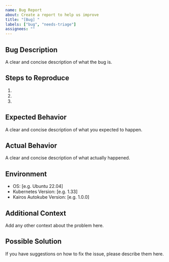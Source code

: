 ```yaml
---
name: Bug Report
about: Create a report to help us improve
title: "[Bug] "
labels: ["bug", "needs-triage"]
assignees: ""
---
```


## Bug Description
A clear and concise description of what the bug is.

## Steps to Reproduce
1. 
2. 
3. 

## Expected Behavior
A clear and concise description of what you expected to happen.

## Actual Behavior
A clear and concise description of what actually happened.

## Environment
- OS: [e.g. Ubuntu 22.04]
- Kubernetes Version: [e.g. 1.33]
- Kairos Autokube Version: [e.g. 1.0.0]

## Additional Context
Add any other context about the problem here.

## Possible Solution
If you have suggestions on how to fix the issue, please describe them here. 